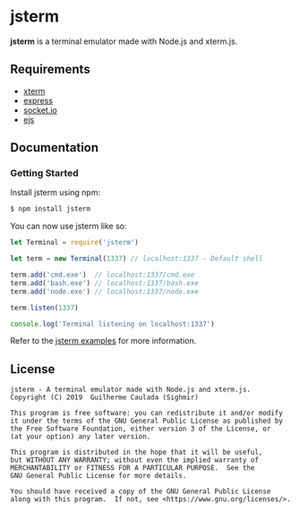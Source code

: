 # jsterm #

**jsterm** is a terminal emulator made with Node.js and xterm.js.

## Requirements
* [xterm](https://www.npmjs.com/package/xterm)
* [express](https://www.npmjs.com/package/express)
* [socket.io](https://www.npmjs.com/package/socket.io) 
* [ejs](https://www.npmjs.com/package/ejs)

## Documentation ##
### Getting Started

Install jsterm using npm:

```bash
$ npm install jsterm
```

You can now use jsterm like so:

```js
let Terminal = require('jsterm')

let term = new Terminal(1337) // localhost:1337 - Default shell

term.add('cmd.exe')  // localhost:1337/cmd.exe
term.add('bash.exe') // localhost:1337/bash.exe
term.add('node.exe') // localhost:1337/node.exe

term.listen(1337)

console.log('Terminal listening on localhost:1337')
```

Refer to the [jsterm examples](https://github.com/Sighmir/jsterm/tree/master/examples) for more information.  

## License ##
```
jsterm - A terminal emulator made with Node.js and xterm.js.
Copyright (C) 2019  Guilherme Caulada (Sighmir)

This program is free software: you can redistribute it and/or modify
it under the terms of the GNU General Public License as published by
the Free Software Foundation, either version 3 of the License, or
(at your option) any later version.

This program is distributed in the hope that it will be useful,
but WITHOUT ANY WARRANTY; without even the implied warranty of
MERCHANTABILITY or FITNESS FOR A PARTICULAR PURPOSE.  See the
GNU General Public License for more details.

You should have received a copy of the GNU General Public License
along with this program.  If not, see <https://www.gnu.org/licenses/>.
```
